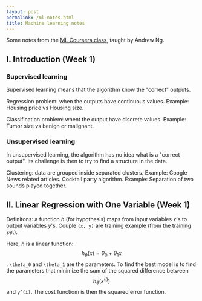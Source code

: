 ```yaml
---
layout: post
permalink: /ml-notes.html
title: Machine learning notes
---
```


Some notes from the [ML Coursera class](https://www.coursera.org/course/ml), taught by Andrew Ng.

## I. Introduction (Week 1)

### Supervised learning

Supervised learning means that the algorithm know the "correct" outputs.

Regression problem: when the outputs have continuous values. Example: Housing price vs Housing size.

Classification problem: whent the output have discrete values. Example: Tumor size vs benign or malignant.

### Unsupervised learning

In unsupervised learning, the algorithm has no idea what is a "correct output". Its challenge is then to try to find a structure in the data.

Clustering: data are grouped inside separated clusters. Example: Google News related articles.
Cocktail party algorithm. Example: Separation of two sounds played together.

## II. Linear Regression with One Variable (Week 1)

Definitons: a function *h* (for hypothesis) maps from input variables *x*'s to output variables *y*'s. Couple `(x, y)` are training example (from the training set).

Here, *h* is a linear function: $$ h_\theta (x) = \theta_0 + \theta_1 x $$ . `\theta_0`  and `\theta_1` are the parameters. To find the best model is to find the parameters that minimize the sum of the squared difference between $$ h_\theta (x^(i)) $$ and `y^(i)`. The cost functiom is then the squared error function.
